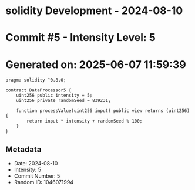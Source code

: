﻿# solidity Development - 2024-08-10
# Commit #5 - Intensity Level: 5
# Generated on: 2025-06-07 11:59:39
```solidity
pragma solidity ^0.8.0;

contract DataProcessor5 {
    uint256 public intensity = 5;
    uint256 private randomSeed = 839231;

    function processValue(uint256 input) public view returns (uint256) {
        return input * intensity + randomSeed % 100;
    }
}
```
## Metadata
- Date: 2024-08-10
- Intensity: 5
- Commit Number: 5
- Random ID: 1046071994
